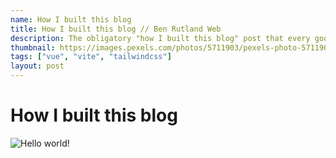 ```yaml
---
name: How I built this blog
title: How I built this blog // Ben Rutland Web
description: The obligatory "how I built this blog" post that every good developer writes.
thumbnail: https://images.pexels.com/photos/5711903/pexels-photo-5711903.jpeg?auto=compress&cs=tinysrgb&dpr=2&h=750&w=1260
tags: ["vue", "vite", "tailwindcss"]
layout: post
---
```


# How I built this blog

![Hello world!](https://images.pexels.com/photos/5711903/pexels-photo-5711903.jpeg?auto=compress&cs=tinysrgb&dpr=2&h=750&w=1260)
